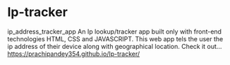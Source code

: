 # Ip-tracker
ip_address_tracker_app
An Ip lookup/tracker app built only with front-end technologies HTML, CSS and JAVASCRIPT. This web app tels the user the ip address of their device along with geographical location.
Check it out... https://prachipandey354.github.io/Ip-tracker/
